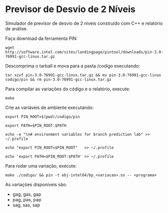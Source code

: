 # Previsor de Desvio de 2 Níveis

Simulador de previsor de desvio de 2 níveis construído com C++ e relatório de análise.

Faça download da ferramenta PIN:

``wget http://software.intel.com/sites/landingpage/pintool/downloads/pin-3.0-76991-gcc-linux.tar.gz``

Descomprima o tarball e mova para a pasta /codigo executando:

``tar xzvf pin-3.0-76991-gcc-linux.tar.gz && mv pin-3.0-76991-gcc-linux codigo/pin && rm pin-3.0-76991-gcc-linux.tar.gz``

Para compilar as variações do código e o relatório, execute:

``make``

Crie as variáveis de ambiente executando:

`export PIN_ROOT=$(pwd)/codigo/pin`

`export PATH=$PIN_ROOT:$PATH`

`echo -e "\n# environment variables for branch prediction lab" >> ~/.profile`

`echo "export PIN_ROOT=$PIN_ROOT"   >> ~/.profile`

`echo 'export PATH=$PIN_ROOT:$PATH' >> ~/.profile`

Para rodar uma variação, execute:

``make ./codigo/ && pin -t obj-intel64/bp_<variacao>.so -- <programa>``

As variações disponíveis são:
* gag, gas, gap
* pag, pas, pap
* sag, sas, sap

